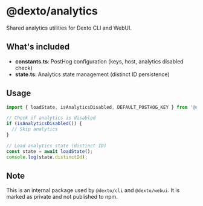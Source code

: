 # @dexto/analytics

Shared analytics utilities for Dexto CLI and WebUI.

## What's included

- **constants.ts**: PostHog configuration (keys, host, analytics disabled check)
- **state.ts**: Analytics state management (distinct ID persistence)

## Usage

```typescript
import { loadState, isAnalyticsDisabled, DEFAULT_POSTHOG_KEY } from '@dexto/analytics';

// Check if analytics is disabled
if (isAnalyticsDisabled()) {
  // Skip analytics
}

// Load analytics state (distinct ID)
const state = await loadState();
console.log(state.distinctId);
```

## Note

This is an internal package used by `@dexto/cli` and `@dexto/webui`. It is marked as private and not published to npm.

